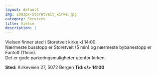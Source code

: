 ```yaml
---
layout: default
img: 1083px-Storetveit_kirke.jpg
category: Services
title: Vielse
description: |
---
```

Vielsen finner sted i Storetveit kirke kl 14:00. <br />
Nærmeste busstopp er Storetveit (5 min) og nærmeste bybanestopp er Fantoft (11min). <br />
Det er gode parkeringsmuligheter utenfor kirken. <br />

<b>Sted:</b> Kirkeveien 27, 5072 Bergen
<b>Tid:</> 14:00
